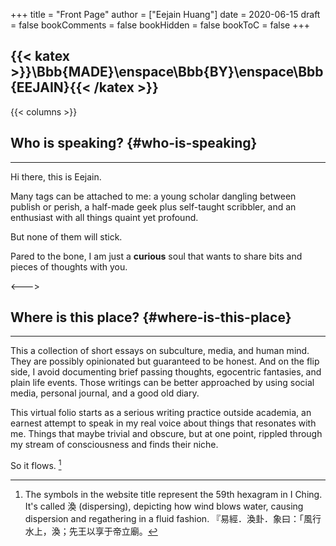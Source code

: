 +++
title = "Front Page"
author = ["Eejain Huang"]
date = 2020-06-15
draft = false
bookComments = false
bookHidden = false
bookToC = false
+++

{{< katex >}}\Bbb{MADE}\enspace\Bbb{BY}\enspace\Bbb{EEJAIN}{{< /katex >}}
---

{{< columns >}}


## Who is speaking? {#who-is-speaking}

---
Hi there, this is Eejain.

Many tags can be attached to me: a young scholar dangling between publish or perish, a half-made geek plus self-taught scribbler,  and an enthusiast with all things quaint yet profound.

But none of them will stick.

Pared to the bone, I am just a **curious** soul that wants to share bits and pieces of thoughts with you.

<--->


## Where is this place? {#where-is-this-place}

---

This a collection of short essays on subculture, media, and human mind. They are possibly opinionated but guaranteed to be honest. And on the flip side, I avoid documenting brief passing thoughts, egocentric fantasies, and plain life events. Those writings can be better approached by using social media, personal journal, and a good old diary.

This virtual folio starts as a serious writing practice outside academia, an earnest attempt to speak in my real voice about things that resonates with me. Things that maybe trivial and obscure, but at one point, rippled through my stream of consciousness and finds their niche.

So it flows.&nbsp;[^1]

[^1]: The symbols in the website title represent the 59th hexagram in I Ching. It's called 渙 (dispersing), depicting how wind blows water, causing dispersion and regathering in a fluid fashion. 『易經．渙卦．象曰：「風行水上，渙；先王以享于帝立廟。
